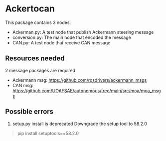 # Ackertocan 
This package contains 3 nodes: 
- Ackerman.py: A test node that publish Ackermann steering message
- conversion.py: The main node that encoded the message   
- CAN.py: A test node that receive CAN message
## Resources needed
2 message packages are required
- Ackermann msg: https://github.com/rosdrivers/ackermann_msgs
- CAN msg: 
https://github.com/UOAFSAE/autonomous/tree/main/src/moa/moa_msgs

## Possible errors
1. setup.py install is deprecated
Downgrade the setup tool to 58.2.0
>pip install setuptools==58.2.0

